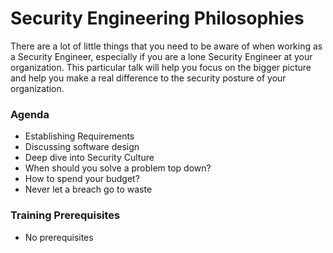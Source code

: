 # Security Engineering Philosophies
There are a lot of little things that you need to be aware of when working as a Security Engineer, especially if you are a lone Security Engineer at your organization.  This particular talk will help you focus on the bigger picture and help you make a real difference to the security posture of your organization.

### Agenda
* Establishing Requirements
* Discussing software design
* Deep dive into Security Culture
* When should you solve a problem top down?
* How to spend your budget?
* Never let a breach go to waste

### Training Prerequisites 
* No prerequisites 